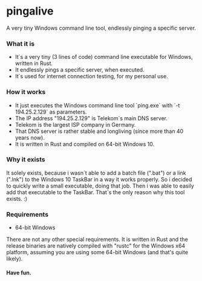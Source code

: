 # pingalive
A very tiny Windows command line tool, endlessly pinging a specific server.

### What it is
- It´s a very tiny (3 lines of code) command line executable for Windows, written in Rust.
- It endlessly pings a specific server, when executed.
- It´s used for internet connection testing, for my personal use.

### How it works
- It just executes the Windows command line tool ´ping.exe´ with ´-t 194.25.2.129´ as parameters.
- The IP address "194.25.2.129" is Telekom´s main DNS server.
- Telekom is the largest ISP company in Germany.
- That DNS server is rather stable and longliving (since more than 40 years now).
- It is written in Rust and compiled on 64-bit Windows 10.

### Why it exists
It solely exists, because i wasn´t able to add a batch file (".bat") or a link (".lnk") to the Windows 10 TaskBar in a way it works properly. So i decided to quickly write a small executable, doing that job. Then i was able to easily add that executable to the TaskBar. That´s the only reason why this tool exists. :)

### Requirements

- 64-bit Windows

There are not any other special requirements. It is written in Rust and the release binaries are natively compiled with "rustc" for the Windows x64 platform, assuming you are using some 64-bit Windows (and that's quite likely).

#### Have fun.
